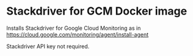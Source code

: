 # Stackdriver for GCM Docker image

Installs Stackdriver for Google Cloud Monitoring as in https://cloud.google.com/monitoring/agent/install-agent

Stackdriver API key not required.
